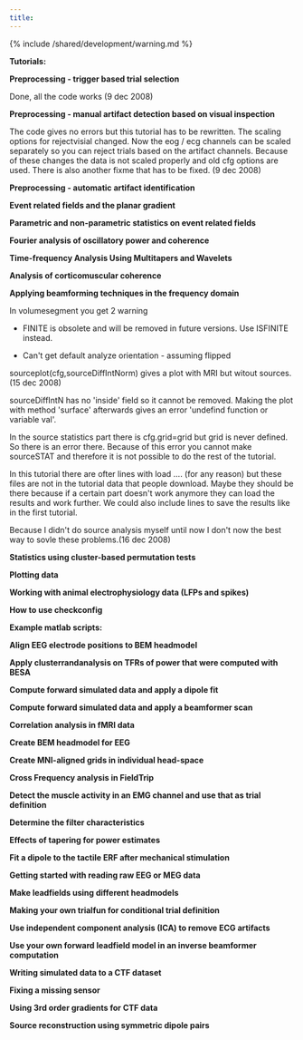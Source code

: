 ```yaml
---
title:
---
```


{% include /shared/development/warning.md %}

__**Tutorials:**__

**Preprocessing - trigger based trial selection**

Done, all the code works (9 dec 2008)

**Preprocessing - manual artifact detection based on visual inspection**

The code gives no errors but this tutorial has to be rewritten. The scaling options for rejectvisial changed. Now the eog / ecg channels can be scaled separately so you can reject trials based on the artifact channels. Because of these changes the data is not scaled properly and old cfg options are used. 
There is also another fixme that has to be fixed. (9 dec 2008)

**Preprocessing - automatic artifact identification**

**Event related fields and the planar gradient**

**Parametric and non-parametric statistics on event related fields**

**Fourier analysis of oscillatory power and coherence** 

**Time-frequency Analysis Using Multitapers and Wavelets**

**Analysis of corticomuscular coherence**

**Applying beamforming techniques in the frequency domain**

In volumesegment you get 2 warning

- FINITE is obsolete and will be removed in future versions. Use ISFINITE instead.

- Can't get default analyze orientation -  assuming flipped

sourceplot(cfg,sourceDiffIntNorm) gives a plot with MRI but witout sources. (15 dec 2008)

sourceDiffIntN has no 'inside' field so it cannot be removed. Making the plot with method 'surface' afterwards gives an error 'undefind function or variable val'.

In the source statistics part there is cfg.grid=grid but grid is never defined. So there is an error there. Because of this error you cannot make sourceSTAT and therefore it is not possible to do the rest of the tutorial.

In this tutorial there are ofter lines with load .... (for any reason) but these files are not in the tutorial data that people download. Maybe they should be there because if a certain part doesn't work anymore they can load the results and work further. We could also include lines to save the results like in the first tutorial. 

Because I didn't do source analysis myself until now I don't now the best way to sovle these problems.(16 dec 2008)

**Statistics using cluster-based permutation tests**

**Plotting data**

**Working with animal electrophysiology data (LFPs and spikes)**

**How to use checkconfig**

__**Example matlab scripts:**__

**Align EEG electrode positions to BEM headmodel**

**Apply clusterrandanalysis on TFRs of power that were computed with BESA**

**Compute forward simulated data and apply a dipole fit**

**Compute forward simulated data and apply a beamformer scan**

**Correlation analysis in fMRI data**

**Create BEM headmodel for EEG**

**Create MNI-aligned grids in individual head-space**

**Cross Frequency analysis in FieldTrip**

**Detect the muscle activity in an EMG channel and use that as trial definition**

**Determine the filter characteristics**

**Effects of tapering for power estimates**

**Fit a dipole to the tactile ERF after mechanical stimulation**

**Getting started with reading raw EEG or MEG data**

**Make leadfields using different headmodels**

**Making your own trialfun for conditional trial definition**

**Use independent component analysis (ICA) to remove ECG artifacts**

**Use your own forward leadfield model in an inverse beamformer computation**

**Writing simulated data to a CTF dataset**

**Fixing a missing sensor**

**Using 3rd order gradients for CTF data**

**Source reconstruction using symmetric dipole pairs**

